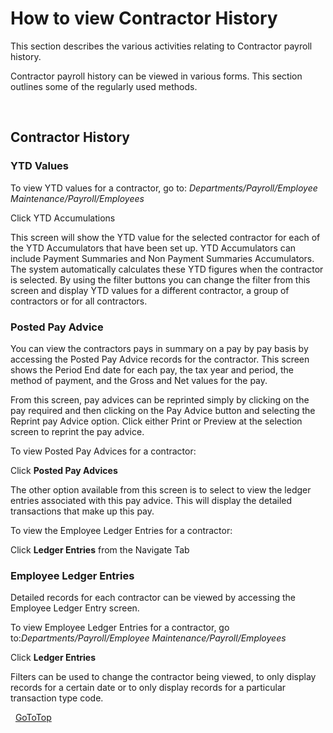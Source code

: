 # How to view Contractor History

This section describes the various activities relating to Contractor payroll history.

Contractor payroll history can be viewed in various forms. This section outlines some of the regularly used methods.

     
## Contractor History

### YTD Values

To view YTD values for a contractor, go to: *Departments/Payroll/Employee Maintenance/Payroll/Employees*

Click YTD Accumulations 

This screen will show the YTD value for the selected contractor for each of the YTD Accumulators that have been set up. YTD Accumulators can include Payment Summaries and Non Payment Summaries Accumulators. The system automatically calculates these YTD figures when the contractor is selected. By using the filter buttons you can change the filter from this screen and display YTD values for a different contractor, a group of contractors or for all contractors.

### Posted Pay Advice

You can view the contractors pays in summary on a pay by pay basis by accessing the Posted Pay Advice records for the contractor. This screen shows the Period End date for each pay, the tax year and period, the method of payment, and the Gross and Net values for the pay.

From this screen, pay advices can be reprinted simply by clicking on the pay required and then clicking on the Pay Advice button and selecting the Reprint pay Advice option. Click either Print or Preview at the selection screen to reprint the pay advice.

To view Posted Pay Advices for a contractor:

Click **Posted Pay Advices**  

The other option available from this screen is to select to view the ledger entries associated with this pay advice. This will display the detailed transactions that make up this pay.

To view the Employee Ledger Entries for a contractor:

Click **Ledger Entries** from the Navigate Tab 

### Employee Ledger Entries

Detailed records for each contractor can be viewed by accessing the Employee Ledger Entry screen. 

To view Employee Ledger Entries for a contractor, go to:*Departments/Payroll/Employee Maintenance/Payroll/Employees*

Click **Ledger Entries**  

Filters can be used to change the contractor being viewed, to only display records for a certain 
date or to only display records for a particular transaction type code.

 
[GoToTop](#how-to-view-contractor-history)
 

 

